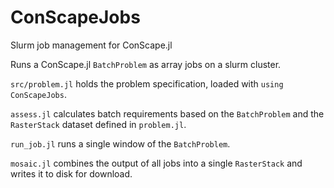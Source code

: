 # ConScapeJobs
 
Slurm job management for ConScape.jl

Runs a ConScape.jl `BatchProblem` as array jobs on a slurm cluster.

`src/problem.jl` holds the problem specification, loaded with `using ConScapeJobs`.

`assess.jl` calculates batch requirements based on the `BatchProblem` and the `RasterStack` dataset defined in `problem.jl`.

`run_job.jl` runs a single window of the `BatchProblem`.

`mosaic.jl` combines the output of all jobs into a single `RasterStack` and writes it to disk for download.